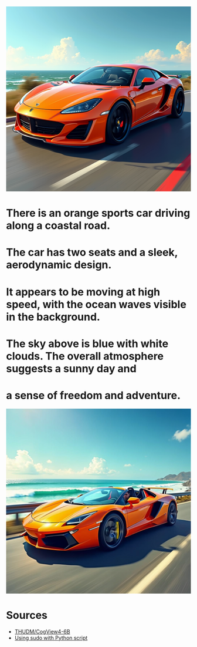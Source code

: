 ![](https://raw.githubusercontent.com/tonypithony/neurogenerateimages/refs/heads/main/cogview4-o.png)

# There is an orange sports car driving along a coastal road. 
# The car has two seats and a sleek, aerodynamic design. 
# It appears to be moving at high speed, with the ocean waves visible in the background. 
# The sky above is blue with white clouds. The overall atmosphere suggests a sunny day and 
# a sense of freedom and adventure.

![](https://raw.githubusercontent.com/tonypithony/neurogenerateimages/refs/heads/main/cogview4-o1.png)

# Sources
 
* [THUDM/CogView4-6B](https://huggingface.co/THUDM/CogView4-6B)
* [Using sudo with Python script](https://stackoverflow.com/questions/13045593/using-sudo-with-python-script)
